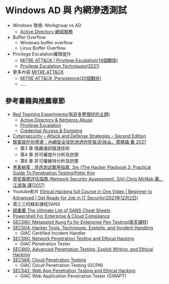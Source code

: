 # Windows AD 與 內網滲透測試
- Windows 環境: Workgroup vs AD
  - [Active Directory 網域服務](https://learn.microsoft.com/zh-tw/windows-server/identity/ad-ds/get-started/virtual-dc/active-directory-domain-services-overview)  
- Buffer Overflow
  - Windows buffer overflow
  - Linux Buffer Overflow 
- Privilege Escalation權限提升
  - [MITRE ATT&CK | Privilege Escalation(14個戰技)](https://attack.mitre.org/tactics/TA0004/)
  - [Privilege Escalation Techniques(2021)](https://www.packtpub.com/product/privilege-escalation-techniques/9781801078870)
- 更多內容 [MITRE ATT&CK](https://attack.mitre.org/)
  - [MITRE ATT&CK |Persistence(20個戰技)](https://attack.mitre.org/tactics/TA0003/)
  - .....
## 參考書籍與推薦章節
- [Red Teaming Experiments(有許多整理好的主題)](https://www.ired.team/)
  - [Active Directory & Kerberos Abuse](https://www.ired.team/offensive-security-experiments/active-directory-kerberos-abuse) 
  - [Privilege Escalation](https://www.ired.team/offensive-security/privilege-escalation)
  - [Credential Access & Dumping](https://www.ired.team/offensive-security/credential-access-and-credential-dumping)
- [Cybersecurity – Attack and Defense Strategies - Second Edition](https://www.packtpub.com/product/cybersecurity-attack-and-defense-strategies-second-edition/9781838827793)
- [駭客就在你旁邊：內網安全攻防滲透你死我活|徐焱、賈曉璐 著 2021](https://www.tenlong.com.tw/products/9789860776010)
  - 第3 章 隱藏通訊隧道技術
  - 第4 章 許可權提升分析及防禦
  - 第8 章 許可權維持分析及防禦
- [黑客秘笈 : 滲透測試實用指南, 3/e (The Hacker Playbook 3: Practical Guide To Penetration Testing)Peter Kim](https://www.tenlong.com.tw/products/9787115529176)
- [資安風險評估指南 (Network Security Assessment, 3/e) Chris McNab 著、江湖海 譯(2017)](https://www.tenlong.com.tw/products/9789864765478)
- Youtube影片 [Ethical Hacking full Course in One Video | Beginner to Advanced | Get Ready for Job in IT Security(2021年12月2日)](https://www.youtube.com/watch?v=jqZ5w0Lreq0)
- 貴三三的精彩課程SANS
- [超重要 The Ultimate List of SANS Cheat Sheets](https://www.sans.org/blog/the-ultimate-list-of-sans-cheat-sheets/)
- [Powershell For Enterprise & Cloud Compliance](https://sansorg.egnyte.com/dl/bE1GUG1MSu)
- [SEC580: Metasploit Kung Fu for Enterprise Pen Testing(兩天課程)](https://www.sans.org/cyber-security-courses/metasploit-kung-fu-enterprise-pen-testing/)
- [SEC504: Hacker Tools, Techniques, Exploits, and Incident Handling](https://www.sans.org/cyber-security-courses/hacker-techniques-incident-handling/)
  - GIAC Certified Incident Handler 
- [SEC560: Network Penetration Testing and Ethical Hacking](https://www.sans.org/cyber-security-courses/network-penetration-testing-ethical-hacking/)
  - GIAC Penetration Tester 
- [SEC660: Advanced Penetration Testing, Exploit Writing, and Ethical Hacking]()
- [SEC588: Cloud Penetration Testing](https://www.sans.org/cyber-security-courses/cloud-penetration-testing/)
  - GIAC Cloud Penetration Testing (GCPN) 
- [SEC542: Web App Penetration Testing and Ethical Hacking](https://www.sans.org/cyber-security-courses/web-app-penetration-testing-ethical-hacking/)
  - GIAC Web Application Penetration Tester (GWAPT) 
